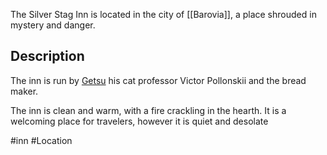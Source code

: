 The Silver Stag Inn is located in the city of [[Barovia]], a place shrouded in mystery and danger.

## Description
The inn is run by [Getsu](app://obsidian.md/Getsu) his cat professor Victor Pollonskii and the bread maker. 

The inn is clean and warm, with a fire crackling in the hearth. It is a welcoming place for travelers, however it is quiet and desolate

#inn #Location 

